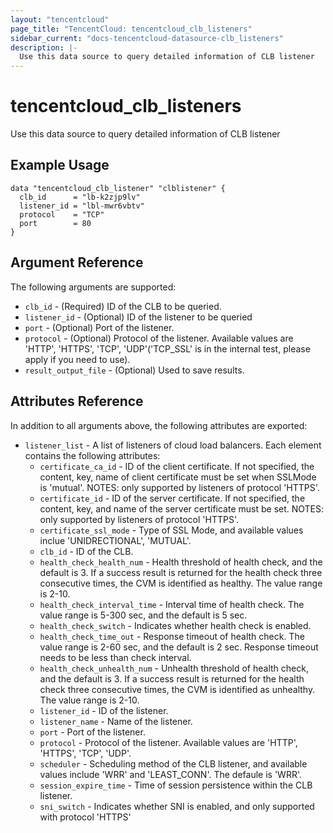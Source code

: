 ```yaml
---
layout: "tencentcloud"
page_title: "TencentCloud: tencentcloud_clb_listeners"
sidebar_current: "docs-tencentcloud-datasource-clb_listeners"
description: |-
  Use this data source to query detailed information of CLB listener
---
```


# tencentcloud_clb_listeners

Use this data source to query detailed information of CLB listener

## Example Usage

```hcl
data "tencentcloud_clb_listener" "clblistener" {
  clb_id      = "lb-k2zjp9lv"
  listener_id = "lbl-mwr6vbtv"
  protocol    = "TCP"
  port        = 80
}
```

## Argument Reference

The following arguments are supported:

* `clb_id` - (Required) ID of the CLB to be queried.
* `listener_id` - (Optional) ID of the listener to be queried
* `port` - (Optional) Port of the listener.
* `protocol` - (Optional) Protocol of the listener. Available values are 'HTTP', 'HTTPS', 'TCP', 'UDP'('TCP_SSL' is in the internal test, please apply if you need to use). 
* `result_output_file` - (Optional) Used to save results.

## Attributes Reference

In addition to all arguments above, the following attributes are exported:

* `listener_list` - A list of listeners of cloud load balancers. Each element contains the following attributes:
  * `certificate_ca_id` - ID of the client certificate. If not specified, the content, key, name of client certificate must be set when SSLMode is 'mutual'. NOTES: only supported by listeners of protocol 'HTTPS'.
  * `certificate_id` - ID of the server certificate. If not specified, the content, key, and name of the server certificate must be set. NOTES: only supported by listeners of protocol 'HTTPS'.
  * `certificate_ssl_mode` - Type of SSL Mode, and available values inclue 'UNIDRECTIONAL', 'MUTUAL'.
  * `clb_id` - ID of the CLB.
  * `health_check_health_num` - Health threshold of health check, and the default is 3. If a success result is returned for the health check three consecutive times, the CVM is identified as healthy. The value range is 2-10.
  * `health_check_interval_time` - Interval time of health check. The value range is 5-300 sec, and the default is 5 sec.
  * `health_check_switch` - Indicates whether health check is enabled.
  * `health_check_time_out` - Response timeout of health check. The value range is 2-60 sec, and the default is 2 sec. Response timeout needs to be less than check interval.
  * `health_check_unhealth_num` - Unhealth threshold of health check, and the default is 3. If a success result is returned for the health check three consecutive times, the CVM is identified as unhealthy. The value range is 2-10.
  * `listener_id` - ID of the listener.
  * `listener_name` - Name of the listener.
  * `port` - Port of the listener.
  * `protocol` - Protocol of the listener. Available values are 'HTTP', 'HTTPS', 'TCP', 'UDP'.
  * `scheduler` - Scheduling method of the CLB listener, and available values include 'WRR' and 'LEAST_CONN'. The defaule is 'WRR'.
  * `session_expire_time` - Time of session persistence within the CLB listener.
  * `sni_switch` - Indicates whether SNI is enabled, and only supported with protocol 'HTTPS'


